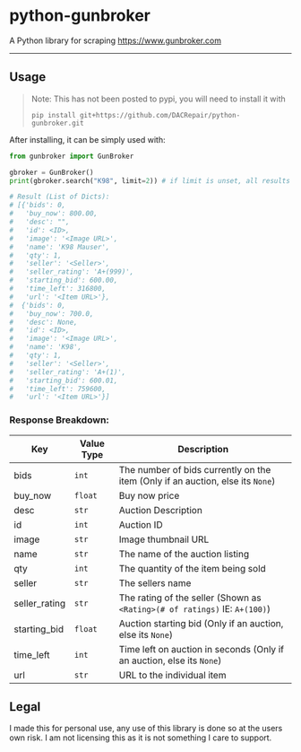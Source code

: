 # python-gunbroker
A Python library for scraping https://www.gunbroker.com

---

## Usage
> Note: This has not been posted to pypi, you will need to install it with 
>
>`pip install git+https://github.com/DACRepair/python-gunbroker.git`

After installing, it can be simply used with:
```python
from gunbroker import GunBroker

gbroker = GunBroker()
print(gbroker.search("K98", limit=2)) # if limit is unset, all results will be returned

# Result (List of Dicts):
# [{'bids': 0,
#   'buy_now': 800.00,
#   'desc': "",
#   'id': <ID>,
#   'image': '<Image URL>',
#   'name': 'K98 Mauser',
#   'qty': 1,
#   'seller': '<Seller>',
#   'seller_rating': 'A+(999)',
#   'starting_bid': 600.00,
#   'time_left': 316800,
#   'url': '<Item URL>'},
#  {'bids': 0,
#   'buy_now': 700.0,
#   'desc': None,
#   'id': <ID>,
#   'image': '<Image URL>',
#   'name': 'K98',
#   'qty': 1,
#   'seller': '<Seller>',
#   'seller_rating': 'A+(1)',
#   'starting_bid': 600.01,
#   'time_left': 759600,
#   'url': '<Item URL>'}]
```

### Response Breakdown:
| Key           | Value Type | Description                                                                    |
| ------------- | ---------- | -----------------------------------------------------------------------------  |
| bids          | `int`      | The number of bids currently on the item (Only if an auction, else its `None`) |
| buy_now       | `float`    | Buy now price                                                                  |
| desc          | `str`      | Auction Description                                                            |
| id            | `int`      | Auction ID                                                                     |
| image         | `str`      | Image thumbnail URL                                                            |
| name          | `str`      | The name of the auction listing                                                |
| qty           | `int`      | The quantity of the item being sold                                            |
| seller        | `str`      | The sellers name                                                               |
| seller_rating | `str`      | The rating of the seller (Shown as `<Rating>(# of ratings)` IE: `A+(100)`)     |
| starting_bid  | `float`    | Auction starting bid (Only if an auction, else its `None`)                     |
| time_left     | `int`      | Time left on auction in seconds (Only if an auction, else its `None`)          |
| url           | `str`      | URL to the individual item                                                     |

## Legal
I made this for personal use, any use of this library is done so at the users own risk. I am not licensing this as it
is not something I care to support.